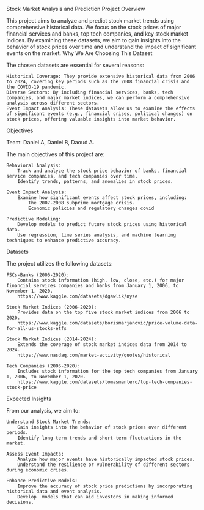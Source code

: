 Stock Market Analysis and Prediction Project
Overview

This project aims to analyze and predict stock market trends using comprehensive historical data. We focus on the stock prices of major financial services and banks, top tech companies, and key stock market indices. By examining these datasets, we aim to gain insights into the behavior of stock prices over time and understand the impact of significant events on the market.
Why We Are Choosing This Dataset

The chosen datasets are essential for several reasons:

    Historical Coverage: They provide extensive historical data from 2006 to 2024, covering key periods such as the 2008 financial crisis and the COVID-19 pandemic.
    Diverse Sectors: By including financial services, banks, tech companies, and major market indices, we can perform a comprehensive analysis across different sectors.
    Event Impact Analysis: These datasets allow us to examine the effects of significant events (e.g., financial crises, political changes) on stock prices, offering valuable insights into market behavior.

Objectives

Team: Daniel A, Daniel B, Daoud A.

The main objectives of this project are:

    Behavioral Analysis:
        Track and analyze the stock price behavior of banks, financial service companies, and tech companies over time.
        Identify trends, patterns, and anomalies in stock prices.

    Event Impact Analysis:
        Examine how significant events affect stock prices, including:
            The 2007-2008 subprime mortgage crisis.
            Economic policies and regulatory changes covid

    Predictive Modeling:
        Develop models to predict future stock prices using historical data.
        Use regression, time series analysis, and machine learning techniques to enhance predictive accuracy.

Datasets

The project utilizes the following datasets:

    FSCs-Banks (2006-2020):
        Contains stock information (high, low, close, etc.) for major financial services companies and banks from January 1, 2006, to November 1, 2020.
        https://www.kaggle.com/datasets/dgawlik/nyse

    Stock Market Indices (2006-2020):
        Provides data on the top five stock market indices from 2006 to 2020.
        https://www.kaggle.com/datasets/borismarjanovic/price-volume-data-for-all-us-stocks-etfs

    Stock Market Indices (2014-2024):
        Extends the coverage of stock market indices data from 2014 to 2024.
        https://www.nasdaq.com/market-activity/quotes/historical

    Tech Companies (2006-2020):
        Includes stock information for the top tech companies from January 1, 2006, to November 1, 2020.
        https://www.kaggle.com/datasets/tomasmantero/top-tech-companies-stock-price

Expected Insights

From our analysis, we aim to:

    Understand Stock Market Trends:
        Gain insights into the behavior of stock prices over different periods.
        Identify long-term trends and short-term fluctuations in the market.

    Assess Event Impacts:
        Analyze how major events have historically impacted stock prices.
        Understand the resilience or vulnerability of different sectors during economic crises.

    Enhance Predictive Models:
        Improve the accuracy of stock price predictions by incorporating historical data and event analysis.
        Develop  models that can aid investors in making informed decisions.
